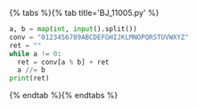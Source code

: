 {% tabs %}{% tab title='BJ_11005.py' %}

```py
a, b = map(int, input().split())
conv = "0123456789ABCDEFGHIJKLMNOPQRSTUVWXYZ"
ret = ""
while a != 0:
  ret = conv[a % b] + ret
  a //= b
print(ret)
```

{% endtab %}{% endtabs %}
